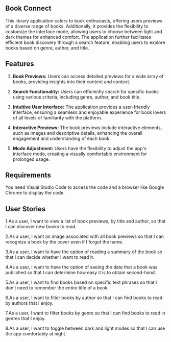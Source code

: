 
## Book Connect 

This library application caters to book enthusiasts, offering users previews of a diverse range of books. Additionally, it provides the flexibility to customize the interface mode, allowing users to choose between light and dark themes for enhanced comfort. The application further facilitates efficient book discovery through a search feature, enabling users to explore books based on genre, author, and title.

## Features
1. **Book Previews:** Users can access detailed previews for a wide array of books, providing insights into their content and context.

2. **Search Functionality:** Users can efficiently search for specific books using various criteria, including genre, author, and book title.

3. **Intuitive User Interface:** The application provides a user-friendly interface, ensuring a seamless and enjoyable experience for book lovers of all levels of familiarity with the platform.

4. **Interactive Previews:** The book previews include interactive elements, such as images and descriptive details, enhancing the overall engagement and understanding of each book.

5. **Mode Adjustment:** Users have the flexibility to adjust the app's interface mode, creating a visually comfortable environment for prolonged usage.

## Requirements

You need Visual Studio Code to access the code and a browser like Google Chrome to display the code.

## User Stories

1.As a user, I want to view a list of book previews, by title and author, so that I can discover new books to read.

2.As a user, I want an image associated with all book previews so that I can recognize a book by the cover even if I forgot the name.

3.As a user, I want to have the option of reading a summary of the book so that I can decide whether I want to read it.

4.As a user, I want to have the option of seeing the date that a book was published so that I can determine how easy it is to obtain second-hand.

5.As a user, I want to find books based on specific text phrases so that I don’t need to remember the entire title of a book.

6.As a user, I want to filter books by author so that I can find books to read by authors that I enjoy.

7.As a user, I want to filter books by genre so that I can find books to read in genres that I enjoy.

8.As a user, I want to toggle between dark and light modes so that I can use the app comfortably at night.
